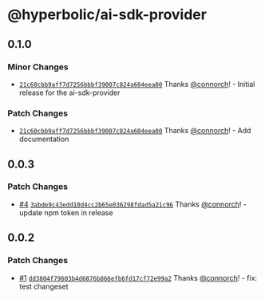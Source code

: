 # @hyperbolic/ai-sdk-provider

## 0.1.0

### Minor Changes

- [`21c60cbb9aff7d7256bbbf39007c824a604eea00`](https://github.com/HyperbolicLabs/hyperbolic-ts/commit/21c60cbb9aff7d7256bbbf39007c824a604eea00) Thanks [@connorch](https://github.com/connorch)! - Initial release for the ai-sdk-provider

### Patch Changes

- [`21c60cbb9aff7d7256bbbf39007c824a604eea00`](https://github.com/HyperbolicLabs/hyperbolic-ts/commit/21c60cbb9aff7d7256bbbf39007c824a604eea00) Thanks [@connorch](https://github.com/connorch)! - Add documentation

## 0.0.3

### Patch Changes

- [#4](https://github.com/HyperbolicLabs/hyperbolic-ts/pull/4) [`3abde9c43edd10d4cc2b65e036298fdad5a21c96`](https://github.com/HyperbolicLabs/hyperbolic-ts/commit/3abde9c43edd10d4cc2b65e036298fdad5a21c96) Thanks [@connorch](https://github.com/connorch)! - update npm token in release

## 0.0.2

### Patch Changes

- [#1](https://github.com/HyperbolicLabs/hyperbolic-ts/pull/1) [`dd3804f79603b4d6876b866efb6fd17cf72e99a2`](https://github.com/HyperbolicLabs/hyperbolic-ts/commit/dd3804f79603b4d6876b866efb6fd17cf72e99a2) Thanks [@connorch](https://github.com/connorch)! - fix: test changeset
